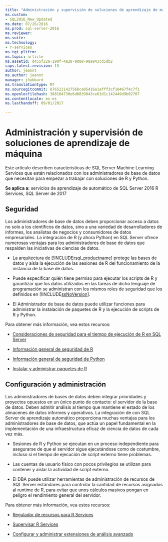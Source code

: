 ```yaml
---
title: "Administración y supervisión de soluciones de aprendizaje de máquina | Documentos de Microsoft"
ms.custom:
- SQL2016_New_Updated
ms.date: 07/26/2016
ms.prod: sql-server-2016
ms.reviewer: 
ms.suite: 
ms.technology:
- r-services
ms.tgt_pltfrm: 
ms.topic: article
ms.assetid: d455f22a-190f-4a28-9088-98a843cd5db2
caps.latest.revision: 15
author: jeannt
ms.author: jeannt
manager: jhubbard
ms.translationtype: MT
ms.sourcegitcommit: 876522142756bca05416a1afff3cf10467f4c7f1
ms.openlocfilehash: 388104730e6d8839843ce61d1c142449d9b02707
ms.contentlocale: es-es
ms.lasthandoff: 09/01/2017

---
```

# <a name="managing-and-monitoring-machine-learning-solutions"></a>Administración y supervisión de soluciones de aprendizaje de máquina

Este artículo describen características de SQL Server Machine Learning Services que están relacionados con los administradores de base de datos que necesitan para empezar a trabajar con soluciones de R y Python.

**Se aplica a:** servicios de aprendizaje de automático de SQL Server 2016 R Services, SQL Server de 2017

## <a name="security"></a>Seguridad

Los administradores de base de datos deben proporcionar acceso a datos no solo a los científicos de datos, sino a una variedad de desarrolladores de informes, los analistas de negocios y consumidores de datos empresariales. La integración de R (y ahora Python) en SQL Server ofrece numerosas ventajas para los administradores de base de datos que respalden las iniciativas de ciencias de datos.

+ La arquitectura de [!INCLUDE[rsql_productname](../../includes/rsql-productname-md.md)] protege las bases de datos y aísla la ejecución de las sesiones de R del funcionamiento de la instancia de la base de datos.

+ Puede especificar quién tiene permiso para ejecutar los scripts de R y garantizar que los datos utilizados en las tareas de dicho lenguaje de programación se administran con los mismos roles de seguridad que los definidos en [!INCLUDE[ssNoVersion](../../includes/ssnoversion-md.md)].

+ El Administrador de base de datos puede utilizar funciones para administrar la instalación de paquetes de R y la ejecución de scripts de R y Python.

Para obtener más información, vea estos recursos:

+ [Consideraciones de seguridad para el tiempo de ejecución de R en SQL Server](../../advanced-analytics/r/security-considerations-for-the-r-runtime-in-sql-server.md)

+ [Información general de seguridad de R](../r/security-overview-sql-server-r.md)

+ [Información general de seguridad de Python](../python/security-overview-sql-server-python-services.md)

+ [Instalar y administrar paquetes de R](../../advanced-analytics/r-services/installing-and-managing-r-packages.md)

## <a name="configuration-and-management"></a>Configuración y administración

Los administradores de bases de datos deben integrar prioridades y proyectos opuestos en un único punto de contacto: el servidor de la base de datos. Deben admitir análisis al tiempo que mantiene el estado de los almacenes de datos informes y operativos. La integración de con SQL Server de aprendizaje automático proporciona muchas ventajas para los administradores de base de datos, que actúa un papel fundamental en la implementación de una infraestructura eficaz de ciencia de datos de cada vez más.

+ Sesiones de R y Python se ejecutan en un proceso independiente para asegurarse de que el servidor sigue ejecutándose como de costumbre, incluso si el tiempo de ejecución de script externo tiene problemas.

+ Las cuentas de usuario físico con pocos privilegios se utilizan para contener y aislar la actividad de script externo.

+ El DBA puede utilizar herramientas de administración de recursos de SQL Server estándares para controlar la cantidad de recursos asignados al runtime de R, para evitar que unos cálculos masivos pongan en peligro el rendimiento general del servidor.

Para obtener más información, vea estos recursos:

+ [Regulador de recursos para R Services](../r/resource-governance-for-r-services.md)

+ [Supervisar R Services](../r/monitoring-r-services.md)

+ [Configurar y administrar extensiones de análisis avanzado](../r/configure-and-manage-advanced-analytics-extensions.md)

